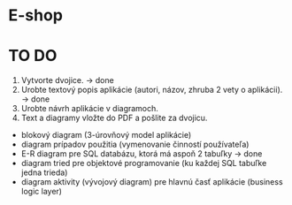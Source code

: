 # E-shop
# TO DO
1. Vytvorte dvojice. -> done
2. Urobte textový popis aplikácie (autori, názov, zhruba 2 vety o aplikácii). -> done
3. Urobte návrh aplikácie v diagramoch.
4. Text a diagramy vložte do PDF a pošlite za dvojicu.

* blokový diagram (3-úrovňový model aplikácie)
* diagram prípadov použitia (vymenovanie činností používateľa)
* E-R diagram pre SQL databázu, ktorá má aspoň 2 tabuľky -> done
* diagram tried pre objektové programovanie (ku každej SQL tabuľke jedna trieda)
* diagram aktivity (vývojový diagram) pre hlavnú časť aplikácie (business logic layer)
